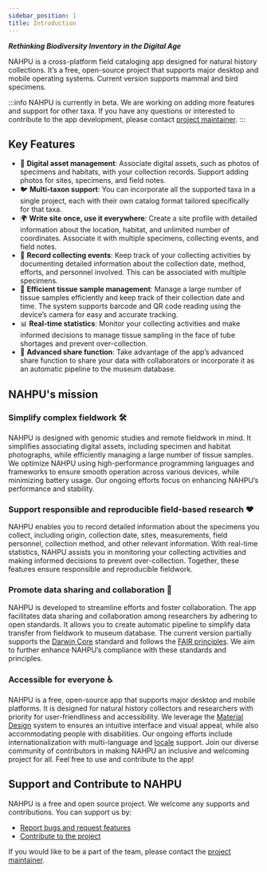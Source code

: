 ```yaml
---
sidebar_position: 1
title: Introduction
---
```


**_Rethinking Biodiversity Inventory in the Digital Age_**

NAHPU is a cross-platform field cataloging app designed for natural history collections. It’s a free, open-source project that supports major desktop and mobile operating systems. Current version supports mammal and bird specimens.

:::info
NAHPU is currently in beta. We are working on adding more features and support for other taxa. If you have any questions or interested to contribute to the app development, please contact [project maintainer](https://hhandika.com/contact.html).
:::

## Key Features

- 📸 **Digital asset management**: Associate digital assets, such as photos of specimens and habitats, with your collection records. Support adding photos for sites, specimens, and field notes.
- 🐦 **Multi-taxon support**: You can incorporate all the supported taxa in a single project, each with their own catalog format tailored specifically for that taxa.
- 🌍 **Write site once, use it everywhere**: Create a site profile with detailed information about the location, habitat, and unlimited number of coordinates. Associate it with multiple specimens, collecting events, and field notes.
- 📅 **Record collecting events**: Keep track of your collecting activities by documenting detailed information about the collection date, method, efforts, and personnel involved. This can be associated with multiple specimens.
- 🧬 **Efficient tissue sample management**: Manage a large number of tissue samples efficiently and keep track of their collection date and time. The system supports barcode and QR code reading using the device’s camera for easy and accurate tracking.
- 📊 **Real-time statistics**: Monitor your collecting activities and make informed decisions to manage tissue sampling in the face of tube shortages and prevent over-collection.
- 🔄 **Advanced share function**: Take advantage of the app’s advanced share function to share your data with collaborators or incorporate it as an automatic pipeline to the museum database.

## NAHPU's mission

### Simplify complex fieldwork 🛠️

NAHPU is designed with genomic studies and remote fieldwork in mind. It simplifies associating digital assets, including specimen and habitat photographs, while efficiently managing a large number of tissue samples. We optimize NAHPU using high-performance programming languages and frameworks to ensure smooth operation across various devices, while minimizing battery usage. Our ongoing efforts focus on enhancing NAHPU’s performance and stability.

### Support responsible and reproducible field-based research ❤️

NAHPU enables you to record detailed information about the specimens you collect, including origin, collection date, sites, measurements, field personnel, collection method, and other relevant information. With real-time statistics, NAHPU assists you in monitoring your collecting activities and making informed decisions to prevent over-collection. Together, these features ensure responsible and reproducible fieldwork.

### Promote data sharing and collaboration 🤝

NAHPU is developed to streamline efforts and foster collaboration. The app facilitates data sharing and collaboration among researchers by adhering to open standards. It allows you to create automatic pipeline to simplify data transfer from fieldwork to museum database. The current version partially supports the [Darwin Core](https://dwc.tdwg.org/) standard and follows the [FAIR principles](https://www.go-fair.org/). We aim to further enhance NAHPU’s compliance with these standards and principles.

### Accessible for everyone ♿️

NAHPU is a free, open-source app that supports major desktop and mobile platforms. It is designed for natural history collectors and researchers with priority for user-friendliness and accessibility. We leverage the [Material Design](https://m3.material.io/) system to ensures an intuitive interface and visual appeal, while also accommodating people with disabilities. Our ongoing efforts include internationalization with multi-language and [locale](https://en.wikipedia.org/wiki/Locale_(computer_software)) support. Join our diverse community of contributors in making NAHPU an inclusive and welcoming project for all. Feel free to use and contribute to the app!

## Support and Contribute to NAHPU

NAHPU is a free and open source project. We welcome any supports and contributions. You can support us by:

- [Report bugs and request features](https://github.com/hhandika/nahpu/issues)
- [Contribute to the project](https://docs.NAHPU.app/en/contributing)

If you would like to be a part of the team, please contact the [project maintainer](https://hhandika.com/contact.html).

